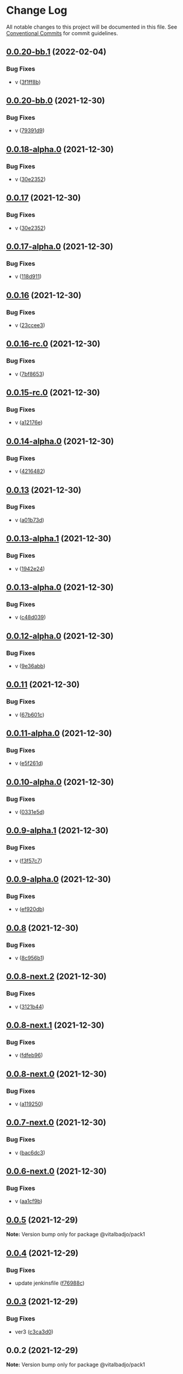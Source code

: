 # Change Log

All notable changes to this project will be documented in this file.
See [Conventional Commits](https://conventionalcommits.org) for commit guidelines.

## [0.0.20-bb.1](https://github.com/vitalbadjo/test-multiverse/compare/v0.0.20-bb.0...v0.0.20-bb.1) (2022-02-04)


### Bug Fixes

* v ([3f1ff8b](https://github.com/vitalbadjo/test-multiverse/commit/3f1ff8b3b8dfaba996b043774ddb003df8caaa39))





## [0.0.20-bb.0](https://github.com/vitalbadjo/test-multiverse/compare/v0.0.18-alpha.0...v0.0.20-bb.0) (2021-12-30)


### Bug Fixes

* v ([79391d9](https://github.com/vitalbadjo/test-multiverse/commit/79391d9cb826741a40f3a6cc69ec073159692233))





## [0.0.18-alpha.0](https://github.com/vitalbadjo/test-multiverse/compare/v0.0.17-alpha.0...v0.0.18-alpha.0) (2021-12-30)


### Bug Fixes

* v ([30e2352](https://github.com/vitalbadjo/test-multiverse/commit/30e23520db81e9e65af4a569c83542054c0d39f3))





## [0.0.17](https://github.com/vitalbadjo/test-multiverse/compare/v0.0.17-alpha.0...v0.0.17) (2021-12-30)


### Bug Fixes

* v ([30e2352](https://github.com/vitalbadjo/test-multiverse/commit/30e23520db81e9e65af4a569c83542054c0d39f3))





## [0.0.17-alpha.0](https://github.com/vitalbadjo/test-multiverse/compare/v0.0.16...v0.0.17-alpha.0) (2021-12-30)


### Bug Fixes

* v ([118d911](https://github.com/vitalbadjo/test-multiverse/commit/118d911aea80ffd50f9d20cb0c694f972b454e03))





## [0.0.16](https://github.com/vitalbadjo/test-multiverse/compare/v0.0.16-rc.0...v0.0.16) (2021-12-30)


### Bug Fixes

* v ([23ccee3](https://github.com/vitalbadjo/test-multiverse/commit/23ccee381c7304259963ba49e06e726b8a8778c4))





## [0.0.16-rc.0](https://github.com/vitalbadjo/test-multiverse/compare/v0.0.15-rc.0...v0.0.16-rc.0) (2021-12-30)


### Bug Fixes

* v ([7bf8653](https://github.com/vitalbadjo/test-multiverse/commit/7bf86537546e76a2dfbdcfa350e96a4c73a2ab6c))





## [0.0.15-rc.0](https://github.com/vitalbadjo/test-multiverse/compare/v0.0.14-alpha.0...v0.0.15-rc.0) (2021-12-30)


### Bug Fixes

* v ([a12176e](https://github.com/vitalbadjo/test-multiverse/commit/a12176eda8bfd71422d5251b8aa8f9dff01dadb3))





## [0.0.14-alpha.0](https://github.com/vitalbadjo/test-multiverse/compare/v0.0.13...v0.0.14-alpha.0) (2021-12-30)


### Bug Fixes

* v ([4216482](https://github.com/vitalbadjo/test-multiverse/commit/42164820359ba5e12fd00fdc6c877a84c1c17414))





## [0.0.13](https://github.com/vitalbadjo/test-multiverse/compare/v0.0.13-alpha.1...v0.0.13) (2021-12-30)


### Bug Fixes

* v ([a01b73d](https://github.com/vitalbadjo/test-multiverse/commit/a01b73d78c00aaf593ea1f39782e5e92908001cd))





## [0.0.13-alpha.1](https://github.com/vitalbadjo/test-multiverse/compare/v0.0.13-alpha.0...v0.0.13-alpha.1) (2021-12-30)


### Bug Fixes

* v ([1942e24](https://github.com/vitalbadjo/test-multiverse/commit/1942e24e543e715ad9bd3796fa37f865671e73e6))





## [0.0.13-alpha.0](https://github.com/vitalbadjo/test-multiverse/compare/v0.0.12-alpha.0...v0.0.13-alpha.0) (2021-12-30)


### Bug Fixes

* v ([c48d039](https://github.com/vitalbadjo/test-multiverse/commit/c48d0398609733550a32e4428a99b169ad4054d8))





## [0.0.12-alpha.0](https://github.com/vitalbadjo/test-multiverse/compare/v0.0.11...v0.0.12-alpha.0) (2021-12-30)


### Bug Fixes

* v ([9e36abb](https://github.com/vitalbadjo/test-multiverse/commit/9e36abb68f42d5931b4869642251a704d204c29f))





## [0.0.11](https://github.com/vitalbadjo/test-multiverse/compare/v0.0.11-alpha.0...v0.0.11) (2021-12-30)


### Bug Fixes

* v ([67b601c](https://github.com/vitalbadjo/test-multiverse/commit/67b601c043551e5980c1aca2fb925eeead662bba))





## [0.0.11-alpha.0](https://github.com/vitalbadjo/test-multiverse/compare/v0.0.10-alpha.0...v0.0.11-alpha.0) (2021-12-30)


### Bug Fixes

* v ([e5f261d](https://github.com/vitalbadjo/test-multiverse/commit/e5f261d1afb2c84c30684c526de925ae526acdf8))





## [0.0.10-alpha.0](https://github.com/vitalbadjo/test-multiverse/compare/v0.0.9-alpha.1...v0.0.10-alpha.0) (2021-12-30)


### Bug Fixes

* v ([0331e5d](https://github.com/vitalbadjo/test-multiverse/commit/0331e5dca025acf71d3cc417c11af89e5b0b18dd))





## [0.0.9-alpha.1](https://github.com/vitalbadjo/test-multiverse/compare/v0.0.9-alpha.0...v0.0.9-alpha.1) (2021-12-30)


### Bug Fixes

* v ([f3f57c7](https://github.com/vitalbadjo/test-multiverse/commit/f3f57c76336f890399798f95cc2ca4ee8614f7c6))





## [0.0.9-alpha.0](https://github.com/vitalbadjo/test-multiverse/compare/v0.0.8...v0.0.9-alpha.0) (2021-12-30)


### Bug Fixes

* v ([ef920db](https://github.com/vitalbadjo/test-multiverse/commit/ef920db9abbbaad730c9bccb910f4b454aceb176))





## [0.0.8](https://github.com/vitalbadjo/test-multiverse/compare/v0.0.8-next.2...v0.0.8) (2021-12-30)


### Bug Fixes

* v ([8c956b1](https://github.com/vitalbadjo/test-multiverse/commit/8c956b1dd56e670313fc78f4424078f4d215fc26))





## [0.0.8-next.2](https://github.com/vitalbadjo/test-multiverse/compare/v0.0.8-next.1...v0.0.8-next.2) (2021-12-30)


### Bug Fixes

* v ([3121b44](https://github.com/vitalbadjo/test-multiverse/commit/3121b44ed38abfef316eb964316125e5c29ce8e1))





## [0.0.8-next.1](https://github.com/vitalbadjo/test-multiverse/compare/v0.0.8-next.0...v0.0.8-next.1) (2021-12-30)


### Bug Fixes

* v ([fdfeb96](https://github.com/vitalbadjo/test-multiverse/commit/fdfeb9699342d339f2e5e6fd3f1d9f20c272ae52))





## [0.0.8-next.0](https://github.com/vitalbadjo/test-multiverse/compare/v0.0.7-next.0...v0.0.8-next.0) (2021-12-30)


### Bug Fixes

* v ([a119250](https://github.com/vitalbadjo/test-multiverse/commit/a1192501cd57972785a69d89ec30fdc5b614c121))





## [0.0.7-next.0](https://github.com/vitalbadjo/test-multiverse/compare/v0.0.6-next.0...v0.0.7-next.0) (2021-12-30)


### Bug Fixes

* v ([bac6dc3](https://github.com/vitalbadjo/test-multiverse/commit/bac6dc3856998643d4644f87e57313824e181056))





## [0.0.6-next.0](https://github.com/vitalbadjo/test-multiverse/compare/v0.0.5...v0.0.6-next.0) (2021-12-30)


### Bug Fixes

* v ([aa1cf9b](https://github.com/vitalbadjo/test-multiverse/commit/aa1cf9b3fc23cebde8750186be75c1f868554cd0))





## [0.0.5](https://github.com/vitalbadjo/test-multiverse/compare/v0.0.4...v0.0.5) (2021-12-29)

**Note:** Version bump only for package @vitalbadjo/pack1





## [0.0.4](https://github.com/vitalbadjo/test-multiverse/compare/v0.0.3...v0.0.4) (2021-12-29)


### Bug Fixes

* update jenkinsfile ([f76988c](https://github.com/vitalbadjo/test-multiverse/commit/f76988cded1809b36dbe1e29f2ce727cb1876ae1))





## [0.0.3](https://github.com/vitalbadjo/test-multiverse/compare/v0.0.2...v0.0.3) (2021-12-29)


### Bug Fixes

* ver3 ([c3ca3d0](https://github.com/vitalbadjo/test-multiverse/commit/c3ca3d04dbbad58ebc1ccf99a51dfcddd36fea72))





## 0.0.2 (2021-12-29)

**Note:** Version bump only for package @vitalbadjo/pack1
